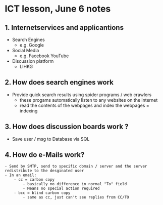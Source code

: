 # ICT lesson, June 6 notes #

## 1. Internetservices and applicantions ##
- Search Engines
	- e.g. Google
- Social Media
	- e.g. Facebook YouTube
- Discussion platform
	- LIHKG

## 2. How does search engines work ##
- Provide quick search results using spider programs / web crawlers
	- these progams automatically listen to any websites on the internet
	- read the contents of the webpages and index the webpages = indexing

## 3. How does discussion boards work ? ##
- Save user / msg to Database via SQL

## 4. How do e-Mails work?
	- Send by SMTP, send to specific domain / server and the server redistribute to the desginated user
	- In an email:
		- cc = carbon copy
			- basically no difference in normal "To" field
			- Means no special action required
		- bcc = blind carbon copy
			- same as cc, just can't see replies from CC/TO
